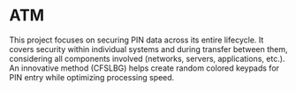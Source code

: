 # ATM
This project focuses on securing PIN data across its entire lifecycle.  It covers security within individual systems and during transfer between them, considering all components involved (networks, servers, applications, etc.).  An innovative method (CFSLBG) helps create random colored keypads for PIN entry while optimizing processing speed.

